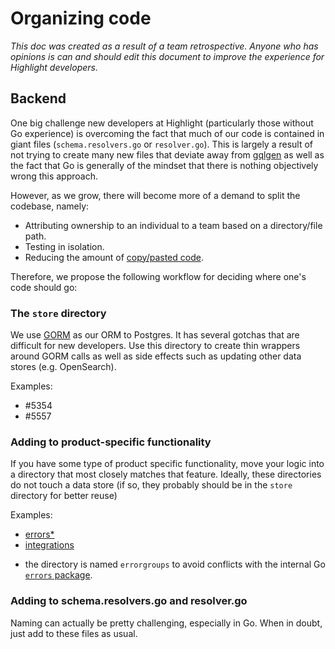 # Organizing code

*This doc was created as a result of a team retrospective. Anyone who has opinions is can and should edit this document to improve the experience for Highlight developers.*

## Backend

One big challenge new developers at Highlight (particularly those without Go experience) is overcoming the fact that much of our code is contained in giant files (`schema.resolvers.go` or `resolver.go`). This is largely a result of not trying to create many new files that deviate away from [gqlgen](https://gqlgen.com/) as well as the fact that Go is generally of the mindset that there is nothing objectively wrong this approach.

However, as we grow, there will become more of a demand to split the codebase, namely:

* Attributing ownership to an individual to a team based on a directory/file path.
* Testing in isolation.
* Reducing the amount of [copy/pasted code](https://github.com/highlight/highlight/pull/5626#issuecomment-1589751236).

Therefore, we propose the following workflow for deciding where one's code should go:

### The `store` directory

We use [GORM](https://gorm.io) as our ORM to Postgres. It has several gotchas that are difficult for new developers. Use this directory to create thin wrappers around GORM calls as well as side effects such as updating other data stores (e.g. OpenSearch).

Examples:

- #5354 
- #5557

### Adding to product-specific functionality

If you have some type of product specific functionality, move your logic into a directory that most closely matches that feature. Ideally, these directories do not touch a data store (if so, they probably should be in the `store` directory for better reuse)

Examples:

- [errors*](https://github.com/highlight/highlight/pull/5557)
- [integrations](https://github.com/highlight/highlight/pull/3472)

* the directory is named `errorgroups` to avoid conflicts with the internal Go [`errors` package](https://pkg.go.dev/errors).


### Adding to schema.resolvers.go and resolver.go

Naming can actually be pretty challenging, especially in Go. When in doubt, just add to these files as usual.